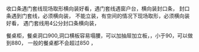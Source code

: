收口条遇门套线现场取形横向装好看，遇门套线遇窗户台，横向装封口条，
封口条遇到门套线，必须横向装，
不能立装，有空间的情况下现场取形，必须横向装好看，
遇门套线用4公分封口条横向装，


餐桌柜，餐桌洞口900,洞口横板容易塌腰，可以加抽屉加立板，，小于90，可以做到880， 一般的餐桌都不会超过850 ，

















